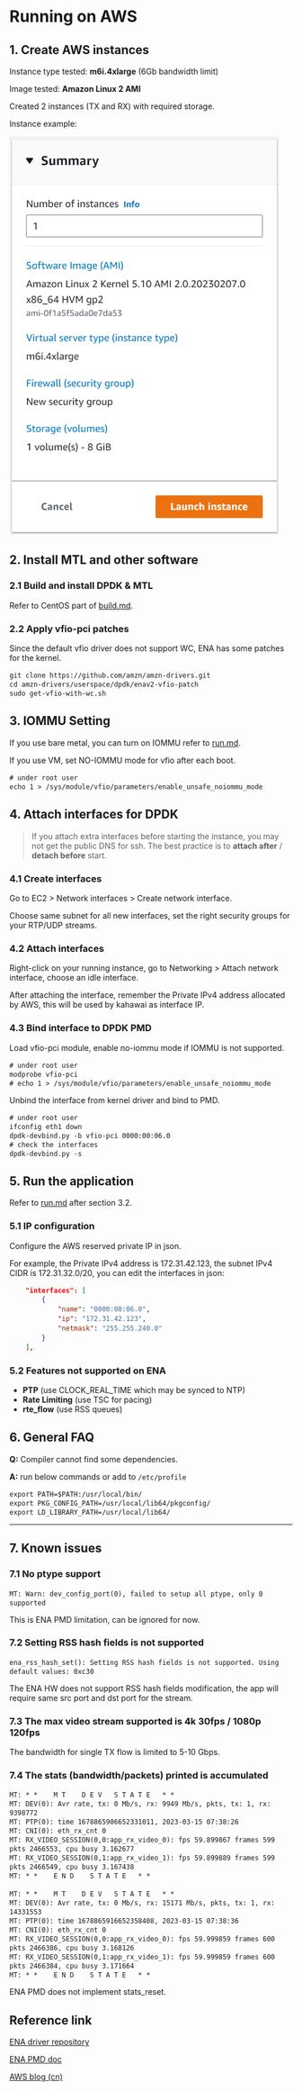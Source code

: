 # Running on AWS

## 1. Create AWS instances

Instance type tested: **m6i.4xlarge** (6Gb bandwidth limit)

Image tested: **Amazon Linux 2 AMI**

Created 2 instances (TX and RX) with required storage.

Instance example:

![instance](png/instance.png)

## 2. Install MTL and other software

### 2.1 Build and install DPDK & MTL

Refer to CentOS part of [build.md](./build.md).

### 2.2 Apply vfio-pci patches

Since the default vfio driver does not support WC, ENA has some patches for the kernel.

```shell
git clone https://github.com/amzn/amzn-drivers.git
cd amzn-drivers/userspace/dpdk/enav2-vfio-patch
sudo get-vfio-with-wc.sh
```

## 3. IOMMU Setting

If you use bare metal, you can turn on IOMMU refer to [run.md](./run.md).

If you use VM, set NO-IOMMU mode for vfio after each boot.

```shell
# under root user
echo 1 > /sys/module/vfio/parameters/enable_unsafe_noiommu_mode
```

## 4. Attach interfaces for DPDK

> If you attach extra interfaces before starting the instance, you may not get the public DNS for ssh. The best practice is to **attach after** / **detach before** start.

### 4.1 Create interfaces

Go to  EC2 > Network interfaces > Create network interface.

Choose same subnet for all new interfaces, set the right security groups for your RTP/UDP streams.

### 4.2 Attach interfaces

Right-click on your running instance, go to Networking > Attach network interface, choose an idle interface.

After attaching the interface, remember the Private IPv4 address allocated by AWS, this will be used by kahawai as interface IP.

### 4.3 Bind interface to DPDK PMD

Load vfio-pci module, enable no-iommu mode if IOMMU is not supported.

```shell
# under root user
modprobe vfio-pci
# echo 1 > /sys/module/vfio/parameters/enable_unsafe_noiommu_mode
```

Unbind the interface from kernel driver and bind to PMD.

```shell
# under root user
ifconfig eth1 down
dpdk-devbind.py -b vfio-pci 0000:00:06.0
# check the interfaces
dpdk-devbind.py -s
```

## 5. Run the application

Refer to [run.md](./run.md) after section 3.2.

### 5.1 IP configuration

Configure the AWS reserved private IP in json.

For example, the Private IPv4 address is 172.31.42.123, the subnet IPv4 CIDR is 172.31.32.0/20, you can edit the interfaces in json:

```json
    "interfaces": [
        {
            "name": "0000:00:06.0",
            "ip": "172.31.42.123",
            "netmask": "255.255.240.0"
        }
    ],
```

### 5.2 Features not supported on ENA

* **PTP** (use CLOCK_REAL_TIME which may be synced to NTP)
* **Rate Limiting** (use TSC for pacing)
* **rte_flow** (use RSS queues)

## 6. General FAQ

**Q:** Compiler cannot find some dependencies.

**A:** run below commands or add to `/etc/profile`

```shell
export PATH=$PATH:/usr/local/bin/
export PKG_CONFIG_PATH=/usr/local/lib64/pkgconfig/
export LD_LIBRARY_PATH=/usr/local/lib64/
```

---

## 7. Known issues

### 7.1 No ptype support

```shell
MT: Warn: dev_config_port(0), failed to setup all ptype, only 0 supported
```

This is ENA PMD limitation, can be ignored for now.

### 7.2 Setting RSS hash fields is not supported

```shell
ena_rss_hash_set(): Setting RSS hash fields is not supported. Using default values: 0xc30
```

The ENA HW does not support RSS hash fields modification, the app will require same src port and dst port for the stream.

### 7.3 The max video stream supported is 4k 30fps / 1080p 120fps

The bandwidth for single TX flow is limited to 5-10 Gbps.

### 7.4 The stats (bandwidth/packets) printed is accumulated

```shell
MT: * *    M T    D E V   S T A T E   * *
MT: DEV(0): Avr rate, tx: 0 Mb/s, rx: 9949 Mb/s, pkts, tx: 1, rx: 9398772
MT: PTP(0): time 1678865906652331011, 2023-03-15 07:38:26
MT: CNI(0): eth_rx_cnt 0
MT: RX_VIDEO_SESSION(0,0:app_rx_video_0): fps 59.899867 frames 599 pkts 2466553, cpu busy 3.162677
MT: RX_VIDEO_SESSION(0,1:app_rx_video_1): fps 59.899889 frames 599 pkts 2466549, cpu busy 3.167438
MT: * *    E N D    S T A T E   * *

MT: * *    M T    D E V   S T A T E   * *
MT: DEV(0): Avr rate, tx: 0 Mb/s, rx: 15171 Mb/s, pkts, tx: 1, rx: 14331553
MT: PTP(0): time 1678865916652358408, 2023-03-15 07:38:36
MT: CNI(0): eth_rx_cnt 0
MT: RX_VIDEO_SESSION(0,0:app_rx_video_0): fps 59.999859 frames 600 pkts 2466386, cpu busy 3.168126
MT: RX_VIDEO_SESSION(0,1:app_rx_video_1): fps 59.999859 frames 600 pkts 2466384, cpu busy 3.171664
MT: * *    E N D    S T A T E   * *

```

ENA PMD does not implement stats_reset.

## Reference link

[ENA driver repository](https://github.com/amzn/amzn-drivers/tree/master/userspace/dpdk)

[ENA PMD doc](https://doc.dpdk.org/guides/nics/ena.html)

[AWS blog (cn)](https://www.infoq.cn/article/EcQFplTWfdrvumULjo9t)

